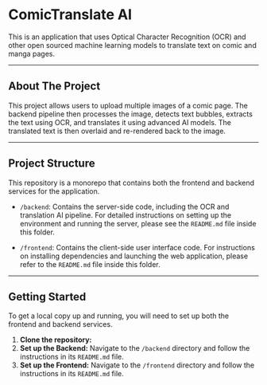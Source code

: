# ComicTranslate AI

This is an application that uses Optical Character Recognition (OCR) and other open sourced machine learning models to translate text on comic and manga pages.

---

## About The Project

This project allows users to upload multiple images of a comic page. The backend pipeline then processes the image, detects text bubbles, extracts the text using OCR, and translates it using advanced AI models. The translated text is then overlaid and re-rendered back to the image.

---

## Project Structure

This repository is a monorepo that contains both the frontend and backend services for the application.

-   `/backend`: Contains the server-side code, including the OCR and translation AI pipeline. For detailed instructions on setting up the environment and running the server, please see the `README.md` file inside this folder.

-   `/frontend`: Contains the client-side user interface code. For instructions on installing dependencies and launching the web application, please refer to the `README.md` file inside this folder.

---

## Getting Started

To get a local copy up and running, you will need to set up both the frontend and backend services.

1.  **Clone the repository:**
2.  **Set up the Backend:** Navigate to the `/backend` directory and follow the instructions in its `README.md` file.
3.  **Set up the Frontend:** Navigate to the `/frontend` directory and follow the instructions in its `README.md` file.
